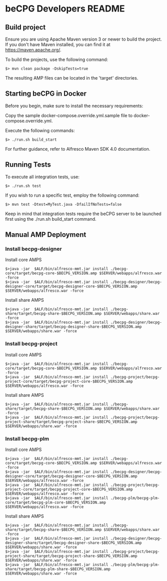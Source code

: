 # beCPG Developers README

## Build project

Ensure you are using Apache Maven version 3 or newer to build the project. If you don't have Maven installed, you can find it at https://maven.apache.org/.

To build the projects, use the following command:

```shell
$> mvn clean package -DskipTests=true 
```

The resulting AMP files can be located in the 'target' directories.

## Starting beCPG in Docker

Before you begin, make sure to install the necessary requirements:

Copy the sample docker-compose.override.yml.sample file to docker-compose.override.yml.

Execute the following commands:

```shell
$> ./run.sh build_start
```

For further guidance, refer to Alfresco Maven SDK 4.0 documentation.

## Running Tests

To execute all integration tests, use:

```shell
$> ./run.sh test
```

If you wish to run a specific test, employ the following command:

```shell
$> mvn test -Dtest=MyTest.java -DfailIfNoTests=false
```

Keep in mind that integration tests require the beCPG server to be launched first using the ./run.sh build_start command.

## Manual AMP Deployment

### Install becpg-designer

Install core AMPS

```shell
$>java -jar  $ALF/bin/alfresco-mmt.jar install ./becpg-core/target/becpg-core-$BECPG_VERSION.amp $SERVER/webapps/alfresco.war -force
$>java -jar  $ALF/bin/alfresco-mmt.jar install ./becpg-designer/becpg-designer-core/target/becpg-designer-core-$BECPG_VERSION.amp $SERVER/webapps/alfresco.war -force
```

Install share AMPS

```shell
$>java -jar  $ALF/bin/alfresco-mmt.jar install ./becpg-share/target/becpg-share-$BECPG_VERSION.amp $SERVER/webapps/share.war -force
$>java -jar  $ALF/bin/alfresco-mmt.jar install ./becpg-designer/becpg-designer-share/target/becpg-designer-share-$BECPG_VERSION.amp $SERVER/webapps/share.war -force
```

### Install becpg-project

Install core AMPS

```shell
$>java -jar  $ALF/bin/alfresco-mmt.jar install ./becpg-core/target/becpg-core-$BECPG_VERSION.amp $SERVER/webapps/alfresco.war -force
$>java -jar  $ALF/bin/alfresco-mmt.jar install ./becpg-project/becpg-project-core/target/becpg-project-core-$BECPG_VERSION.amp $SERVER/webapps/alfresco.war -force
```

Install share AMPS

```shell
$>java -jar  $ALF/bin/alfresco-mmt.jar install ./becpg-share/target/becpg-share-$BECPG_VERSION.amp $SERVER/webapps/share.war -force
$>java -jar  $ALF/bin/alfresco-mmt.jar install ./becpg-project/becpg-project-share/target/becpg-project-share-$BECPG_VERSION.amp $SERVER/webapps/share.war -force
```

### Install becpg-plm


Install core AMPS

```shell
$>java -jar  $ALF/bin/alfresco-mmt.jar install ./becpg-core/target/becpg-core-$BECPG_VERSION.amp $SERVER/webapps/alfresco.war -force
$>java -jar  $ALF/bin/alfresco-mmt.jar install ./becpg-designer/becpg-designer-core/target/becpg-designer-core-$BECPG_VERSION.amp $SERVER/webapps/alfresco.war -force
$>java -jar  $ALF/bin/alfresco-mmt.jar install ./becpg-project/becpg-project-core/target/becpg-project-core-$BECPG_VERSION.amp $SERVER/webapps/alfresco.war -force
$>java -jar  $ALF/bin/alfresco-mmt.jar install ./becpg-plm/becpg-plm-core/target/becpg-plm-core-$BECPG_VERSION.amp $SERVER/webapps/alfresco.war -force
```

Install share AMPS

```shell
$>java -jar  $ALF/bin/alfresco-mmt.jar install ./becpg-share/target/becpg-share-$BECPG_VERSION.amp $SERVER/webapps/share.war -force
$>java -jar  $ALF/bin/alfresco-mmt.jar install ./becpg-designer/becpg-designer-share/target/becpg-designer-share-$BECPG_VERSION.amp $SERVER/webapps/share.war -force
$>java -jar  $ALF/bin/alfresco-mmt.jar install ./becpg-project/becpg-project-share/target/becpg-project-share-$BECPG_VERSION.amp $SERVER/webapps/share.war -force
$>java -jar  $ALF/bin/alfresco-mmt.jar install ./becpg-plm/becpg-plm-share/target/becpg-plm-share-$BECPG_VERSION.amp $SERVER/webapps/share.war -force
```


